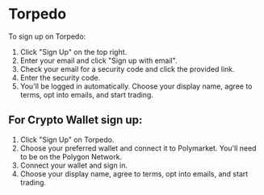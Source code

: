 # Torpedo

To sign up on Torpedo:

1. Click "Sign Up" on the top right.
2. Enter your email and click "Sign up with email".
3. Check your email for a security code and click the provided link.
4. Enter the security code.
5. You'll be logged in automatically. Choose your display name, agree to terms, opt into emails, and start trading.  

## For Crypto Wallet sign up:

1. Click "Sign Up" on Torpedo.
2. Choose your preferred wallet and connect it to Polymarket. You'll need to be on the Polygon Network.
3. Connect your wallet and sign in.
4. Choose your display name, agree to terms, opt into emails, and start trading.
